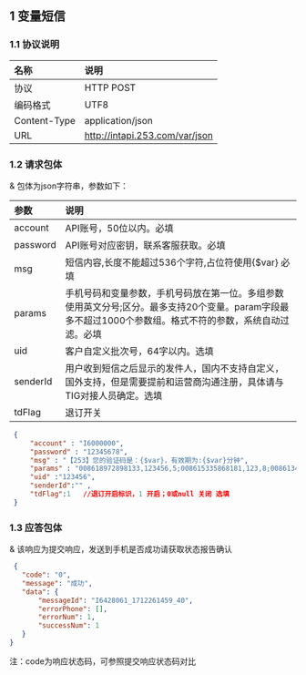 

## 1 变量短信

### 1.1 协议说明
|名称|说明|
|:---|:---|
|协议|HTTP POST|
|编码格式|UTF8|
|Content-Type|application/json|
|URL| http://intapi.253.com/var/json |

### 1.2 请求包体

& 包体为json字符串，参数如下：

|参数|说明|
|:---|:---|
|account|API账号，50位以内。必填|
|password|API账号对应密钥，联系客服获取。必填|
|msg|短信内容,长度不能超过536个字符,占位符使用{$var}  必填|
|params|手机号码和变量参数，手机号码放在第一位。多组参数使用英文分号;区分。最多支持20个变量。param字段最多不超过1000个参数组。格式不符的参数，系统自动过滤。必填|
|uid|客户自定义批次号，64字以内。选填|
|senderId|用户收到短信之后显示的发件人，国内不支持自定义，国外支持，但是需要提前和运营商沟通注册，具体请与TIG对接人员确定。选填|
|tdFlag|退订开关|
```json
 {
     "account" : "I6000000", 
     "password" : "12345678",
     "msg" : "【253】您的验证码是：{$var}，有效期为:{$var}分钟",
     "params" : "008618972898133,123456,5;008615335868181,123,8;008613451210653,qqqq",
     "uid" :"123456",
     "senderId":"" ,
     "tdFlag":1   //退订开启标识，1 开启；0或null 关闭 选填
 }
```
 
 ### 1.3 应答包体
 
 & 该响应为提交响应，发送到手机是否成功请获取状态报告确认
 ```json
  {
    "code": "0",
    "message": "成功",
    "data": {
        "messageId": "I6428061_1712261459_40",
        "errorPhone": [],
        "errorNum": 1,
        "successNum": 1 
    }
}
 ```
 注：code为响应状态码，可参照提交响应状态码对比
